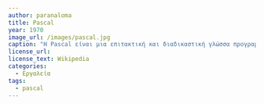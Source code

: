 ```yaml
---
author: paranaloma
title: Pascal 
year: 1970 
image_url: /images/pascal.jpg
caption: "H Pascal είναι μια επιτακτική και διαδικαστική γλώσσα προγραμματισμού, που σχεδιάστηκε από τον Niklaus Wirth ως μια μικρή, αποτελεσματική γλώσσα που αποσκοπεί στην ενθάρρυνση των καλών πρακτικών προγραμματισμού χρησιμοποιώντας δομημένο προγραμματισμό και στις δομές δεδομένων."
license_url:  
license_text: Wikipedia
categories:
  - Εργαλεία
tags:
  - pascal
---
```


